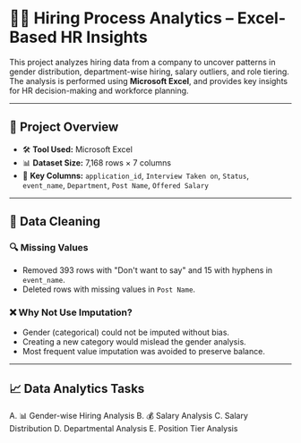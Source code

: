 # 🧑‍💼 Hiring Process Analytics – Excel-Based HR Insights

This project analyzes hiring data from a company to uncover patterns in gender distribution, department-wise hiring, salary outliers, and role tiering. The analysis is performed using **Microsoft Excel**, and provides key insights for HR decision-making and workforce planning.

---

## 🧾 Project Overview

- 🛠 **Tool Used:** Microsoft Excel  
- 📊 **Dataset Size:** 7,168 rows × 7 columns  
- 📁 **Key Columns:** `application_id`, `Interview Taken on`, `Status`, `event_name`, `Department`, `Post Name`, `Offered Salary`

---

## 🧹 Data Cleaning

### 🔍 Missing Values
- Removed 393 rows with "Don't want to say" and 15 with hyphens in `event_name`.
- Deleted rows with missing values in `Post Name`.

### ❌ Why Not Use Imputation?
- Gender (categorical) could not be imputed without bias.
- Creating a new category would mislead the gender analysis.
- Most frequent value imputation was avoided to preserve balance.

---

## 📈 Data Analytics Tasks

A. 📊 Gender-wise Hiring Analysis
B. 💰 Salary Analysis
C.  Salary Distribution 
D. Departmental Analysis 
E. Position Tier Analysis 
